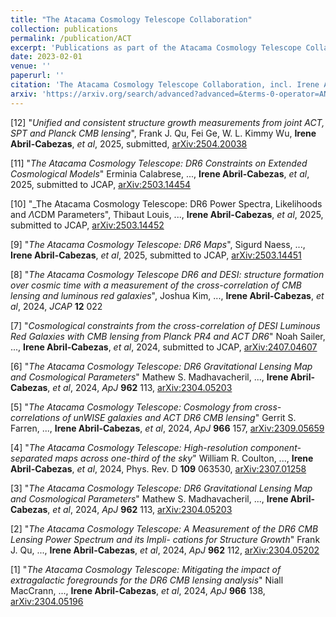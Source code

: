 ```yaml
---
title: "The Atacama Cosmology Telescope Collaboration"
collection: publications
permalink: /publication/ACT
excerpt: 'Publications as part of the Atacama Cosmology Telescope Collaboration'
date: 2023-02-01
venue: ''
paperurl: ''
citation: 'The Atacama Cosmology Telescope Collaboration, incl. Irene Abril-Cabezas'
arxiv: 'https://arxiv.org/search/advanced?advanced=&terms-0-operator=AND&terms-0-term=irene+abril-cabezas&terms-0-field=author&terms-1-operator=AND&terms-1-term=The+Atacama+Cosmology+Telescope&terms-1-field=title&classification-physics_archives=all&classification-include_cross_list=include&date-filter_by=all_dates&date-year=&date-from_date=&date-to_date=&date-date_type=submitted_date&abstracts=show&size=50&order=-announced_date_first'
---
```


[12] "_Unified and consistent structure growth measurements from joint ACT, SPT and Planck CMB lensing_", Frank J. Qu, Fei Ge, W. L. Kimmy Wu, **Irene Abril-Cabezas**, _et al_, 2025, submitted, [arXiv:2504.20038](https://arxiv.org/pdf/2504.20038.pdf)   

[11] "_The Atacama Cosmology Telescope: DR6 Constraints on Extended Cosmological Models_" Erminia Calabrese, ..., **Irene Abril-Cabezas**, _et al_, 2025, submitted to JCAP, [arXiv:2503.14454](https://arxiv.org/pdf/2503.14454.pdf)   

[10] "_The Atacama Cosmology Telescope: DR6 Power Spectra, Likelihoods and $\Lambda$CDM Parameters", Thibaut Louis, ..., **Irene Abril-Cabezas**, _et al_, 2025, submitted to JCAP, [arXiv:2503.14452](https://arxiv.org/pdf/2503.14452.pdf)   

[9] "_The Atacama Cosmology Telescope: DR6 Maps_", Sigurd Naess, ..., **Irene Abril-Cabezas**, _et al_, 2025, submitted to JCAP, [arXiv:2503.14451](https://arxiv.org/pdf/2503.14451.pdf)


[8] "_The Atacama Cosmology Telescope DR6 and DESI: structure formation over cosmic time with a measurement of the cross-correlation of CMB lensing and luminous red galaxies_", Joshua Kim, ..., **Irene Abril-Cabezas**, _et al_, 2024, _JCAP_ **12** 022

[7] "_Cosmological constraints from the cross-correlation of DESI Luminous Red Galaxies with CMB lensing from Planck PR4 and ACT DR6_" Noah Sailer, ..., **Irene Abril-Cabezas**, _et al_, 2024, submitted to JCAP, [arXiv:2407.04607](https://arxiv.org/pdf/2407.04607.pdf)

[6] "_The Atacama Cosmology Telescope: DR6 Gravitational Lensing Map and Cosmological Parameters_" Mathew S. Madhavacheril, ..., **Irene Abril-Cabezas**, _et al_, 2024, _ApJ_ **962** 113, [arXiv:2304.05203](https://arxiv.org/pdf/2304.05203.pdf)

[5] "_The Atacama Cosmology Telescope: Cosmology from cross-correlations of unWISE galaxies and ACT DR6 CMB lensing_" Gerrit S. Farren, ..., **Irene Abril-Cabezas**, _et al_, 2024, _ApJ_ **966** 157, [arXiv:2309.05659](https://arxiv.org/pdf/2309.05659.pdf)

[4] "_The Atacama Cosmology Telescope: High-resolution component-separated maps across one-third of the sky_" William R. Coulton, ..., **Irene Abril-Cabezas**, _et al_, 2024, Phys. Rev. D **109** 063530, [arXiv:2307.01258](https://arxiv.org/pdf/2307.01258.pdf)

[3] "_The Atacama Cosmology Telescope: DR6 Gravitational Lensing Map and Cosmological Parameters_" Mathew S. Madhavacheril, ..., **Irene Abril-Cabezas**, _et al_, 2024, _ApJ_ **962** 113, [arXiv:2304.05203](https://arxiv.org/pdf/2304.05203.pdf)

[2] "_The Atacama Cosmology Telescope: A Measurement of the DR6 CMB Lensing Power Spectrum and its Impli- cations for Structure Growth_" Frank J. Qu, ..., **Irene Abril-Cabezas**, _et al_, 2024, _ApJ_ **962** 112, [arXiv:2304.05202](https://arxiv.org/pdf/2304.05202.pdf)

[1] "_The Atacama Cosmology Telescope: Mitigating the impact of extragalactic foregrounds for the DR6 CMB lensing analysis_" Niall MacCrann, ..., **Irene Abril-Cabezas**, _et al_, 2024, _ApJ_ **966** 138, [arXiv:2304.05196](https://arxiv.org/pdf/2304.05196.pdf)  
